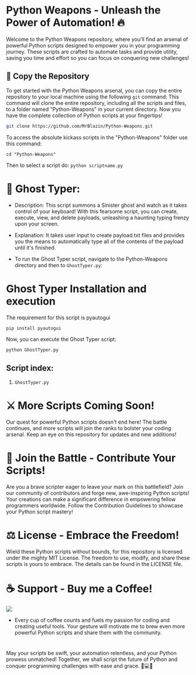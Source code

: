 # Python Weapons - Unleash the Power of Automation! 🔥

Welcome to the Python Weapons repository, where you'll find an arsenal of powerful Python scripts designed to empower you in your programming journey. These scripts are crafted to automate tasks and provide utility, saving you time and effort so you can focus on conquering new challenges!



## 🚀 Copy the Repository

To get started with the Python Weapons arsenal, you can copy the entire repository to your local machine using the following `git` command:
This command will clone the entire repository, including all the scripts and files, to a folder named "Python-Weapons" in your current directory. Now you have the complete collection of Python scripts at your fingertips!

```bash
git clone https://github.com/MrBlazin/Python-Weapons.git
```
To access the absolute kickass scripts in the "Python-Weapons" folder use this command:
```
cd "Python-Weapons"
```
Then to select a script do: `python scriptname.py`




# 👻 Ghost Typer:
* Description: This script summons a Sinister ghost and watch as it takes control of your keyboard! With this fearsome script, you can create, execute, view, and delete payloads, unleashing a haunting typing frenzy upon your screen.
  
* Explanation: It takes user input to create payload.txt files and provides you the means to automatically type all of the contents of the payload until it's finished.

* To run the Ghost Typer script, navigate to the Python-Weapons directory and then to `GhostTyper.py`:
  
# Ghost Typer Installation and execution

The requirement for this script is pyautogui
```bash
pip install pyautogui
```
Now, you can execute the Ghost Typer script:
```
python GhostTyper.py
```
## Script index:
1. `GhostTyper.py`

#
# ⚔️ More Scripts Coming Soon!
Our quest for powerful Python scripts doesn't end here! The battle continues, and more scripts will join the ranks to bolster your coding arsenal. Keep an eye on this repository for updates and new additions!

# 🤝 Join the Battle - Contribute Your Scripts!
Are you a brave scripter eager to leave your mark on this battlefield? Join our community of contributors and forge new, awe-inspiring Python scripts! Your creations can make a significant difference in empowering fellow programmers worldwide. Follow the Contribution Guidelines to showcase your Python script mastery!

# ⚖️ License - Embrace the Freedom!
Wield these Python scripts without bounds, for this repository is licensed under the mighty MIT License. The freedom to use, modify, and share these scripts is yours to embrace. The details can be found in the LICENSE file.

# ☕ Support - Buy me a Coffee!

<a href="https://www.buymeacoffee.com/MrBlazin"><img src="https://img.buymeacoffee.com/button-api/?text=Buy me a coffee&emoji=☕&slug=MrBlazin&button_colour=FF5F5F&font_colour=ffffff&font_family=Arial&outline_colour=000000&coffee_colour=FFDD00" /></a>

* Every cup of coffee counts and fuels my passion for coding and creating useful tools. Your gesture will motivate me to brew even more powerful Python scripts and share them with the community.
  
# 
May your scripts be swift, your automation relentless, and your Python prowess unmatched! Together, we shall script the future of Python and conquer programming challenges with ease and grace. 🚀💻💥
